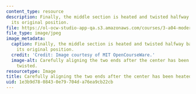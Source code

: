 ```yaml
---
content_type: resource
description: Finally, the middle section is heated and twisted halfway back towards
  its original position.
file: https://ol-ocw-studio-app-qa.s3.amazonaws.com/courses/3-a04-modern-blacksmithing-and-physical-metallurgy-fall-2008/1e3b9d7808430e79704da76ea9cb22cb_112.jpg
file_type: image/jpeg
image_metadata:
  caption: Finally, the middle section is heated and twisted halfway back towards
    its original position.
  credit: 'Credit: Image courtesy of MIT OpenCourseWare.'
  image-alt: Carefully aligning the two ends after the center has been heated and
    twisted.
resourcetype: Image
title: Carefully aligning the two ends after the center has been heated and twisted
uid: 1e3b9d78-0843-0e79-704d-a76ea9cb22cb
---
```

